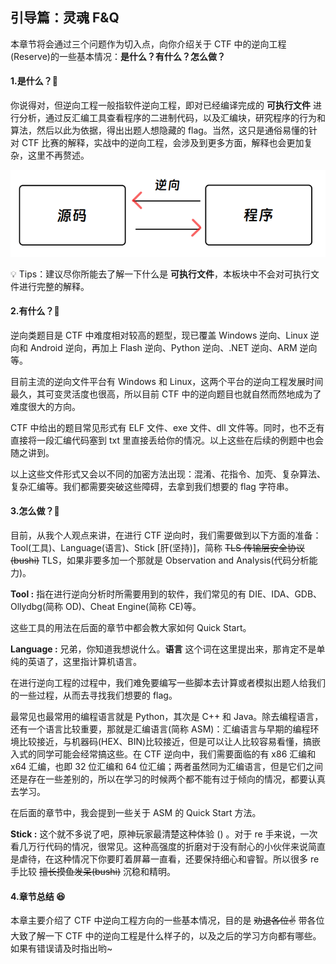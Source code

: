## 引导篇：灵魂 F&Q

本章节将会通过三个问题作为切入点，向你介绍关于 CTF 中的逆向工程(Reserve)的一些基本情况：**是什么？有什么？怎么做？**

#### 1.是什么？🤨

你说得对，但逆向工程一般指软件逆向工程，即对已经编译完成的 **可执行文件** 进行分析，通过反汇编工具查看程序的二进制代码，以及汇编块，研究程序的行为和算法，然后以此为依据，得出出题人想隐藏的 flag。当然，这只是通俗易懂的针对 CTF 比赛的解释，实战中的逆向工程，会涉及到更多方面，解释也会更加复杂，这里不再赘述。

![p1-1](./Images/p1-1.png)

💡 Tips：建议尽你所能去了解一下什么是 **可执行文件**，本板块中不会对可执行文件进行完整的解释。

#### 2.有什么？🧐

逆向类题目是 CTF 中难度相对较高的题型，现已覆盖 Windows 逆向、Linux 逆向和 Android 逆向，再加上 Flash 逆向、Python 逆向、.NET 逆向、ARM 逆向等。

目前主流的逆向文件平台有 Windows 和 Linux，这两个平台的逆向工程发展时间最久，其可变灵活度也很高，所以目前 CTF 中的逆向题目也就自然而然地成为了难度很大的方向。

CTF 中给出的题目常见形式有 ELF 文件、exe 文件、dll 文件等。同时，也不乏有直接将一段汇编代码塞到 txt 里直接丢给你的情况。以上这些在后续的例题中也会随之讲到。

以上这些文件形式又会以不同的加密方法出现：混淆、花指令、加壳、复杂算法、复杂汇编等。我们都需要突破这些障碍，去拿到我们想要的 flag 字符串。

#### 3.怎么做？🤔

目前，从我个人观点来讲，在进行 CTF 逆向时，我们需要做到以下方面的准备：Tool(工具)、Language(语言)、Stick [肝(坚持)]，简称 ~~TLS 传输层安全协议(bushi)~~ TLS，如果非要多加一个那就是 Observation and Analysis(代码分析能力)。

**Tool :** 指在进行逆向分析时所需要用到的软件，我们常见的有 DIE、IDA、GDB、Ollydbg(简称 OD)、Cheat Engine(简称 CE)等。

这些工具的用法在后面的章节中都会教大家如何 Quick Start。

**Language :** 兄弟，你知道我想说什么。**语言** 这个词在这里提出来，那肯定不是单纯的英语了，这里指计算机语言。

在进行逆向工程的过程中，我们难免要编写一些脚本去计算或者模拟出题人给我们的一些过程，从而去寻找我们想要的 flag。

最常见也最常用的编程语言就是 Python，其次是 C++ 和 Java。除去编程语言，还有一个语言比较重要，那就是汇编语言(简称 ASM)：汇编语言与早期的编程环境比较接近，与机器码(HEX、BIN)比较接近，但是可以让人比较容易看懂，搞嵌入式的同学可能会经常搞这些。在 CTF 逆向中，我们需要面临的有 x86 汇编和 x64 汇编，也即 32 位汇编和 64 位汇编；两者虽然同为汇编语言，但是它们之间还是存在一些差别的，所以在学习的时候两个都不能有过于倾向的情况，都要认真去学习。

在后面的章节中，我会提到一些关于 ASM 的 Quick Start 方法。

**Stick :** 这个就不多说了吧，原神玩家最清楚这种体验 () 。对于 re 手来说，一次看几万行代码的情况，很常见。这种高强度的折磨对于没有耐心的小伙伴来说简直是虐待，在这种情况下你要盯着屏幕一直看，还要保持细心和睿智。所以很多 re 手比较 ~~擅长摸鱼发呆(bushi)~~ 沉稳和精明。

#### 4.章节总结 😆

本章主要介绍了 CTF 中逆向工程方向的一些基本情况，目的是 ~~劝退各位✌~~ 带各位大致了解一下 CTF 中的逆向工程是什么样子的，以及之后的学习方向都有哪些。如果有错误请及时指出哟~